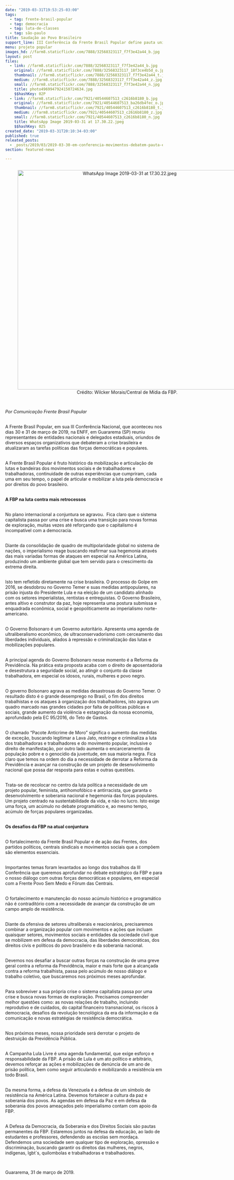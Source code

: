 ```yaml
---
date: "2019-03-31T19:53:25-03:00"
tags:
  - tag: frente-brasil-popular
  - tag: democracia
  - tag: luta-de-classes
  - tag: são-paulo
title: Saudação ao Povo Brasileiro
support_line: III Conferência da Frente Brasil Popular define pauta unificada dos movimentos sociais
menu: projeto popular
images_hd: //farm8.staticflickr.com/7888/32568323117_f7f3e42a44_b.jpg
layout: post
files:
  - link: //farm8.staticflickr.com/7888/32568323117_f7f3e42a44_b.jpg
    original: //farm8.staticflickr.com/7888/32568323117_18f3ce4b5d_o.jpg
    thumbnail: //farm8.staticflickr.com/7888/32568323117_f7f3e42a44_t.jpg
    medium: //farm8.staticflickr.com/7888/32568323117_f7f3e42a44_z.jpg
    small: //farm8.staticflickr.com/7888/32568323117_f7f3e42a44_n.jpg
    title: photo4969947924150724634.jpg
    $$hashKey: 02P
  - link: //farm8.staticflickr.com/7921/40544607513_c2616b8180_b.jpg
    original: //farm8.staticflickr.com/7921/40544607513_ba26db4fec_o.jpg
    thumbnail: //farm8.staticflickr.com/7921/40544607513_c2616b8180_t.jpg
    medium: //farm8.staticflickr.com/7921/40544607513_c2616b8180_z.jpg
    small: //farm8.staticflickr.com/7921/40544607513_c2616b8180_n.jpg
    title: WhatsApp Image 2019-03-31 at 17.30.22.jpeg
    $$hashKey: 02S
created_date: "2019-03-31T20:10:34-03:00"
published: true
releated_posts:
  - _posts/2019/03/2019-03-30-em-conferencia-movimentos-debatem-pauta-e-repensam-atuacao-em-novo-ciclo-politico.md
section: featured-news

---
```

<div style="text-align:center">
<figure class="image" style="display:inline-block"><img alt="WhatsApp Image 2019-03-31 at 17.30.22.jpeg" height="700" src="//farm8.staticflickr.com/7921/40544607513_c2616b8180_b.jpg" width="700" />
<figcaption>Cr&eacute;dito: Wilcker Morais/Central de M&iacute;dia da FBP.</figcaption>
</figure>
</div>

<p><br />
<em>Por Comunica&ccedil;&atilde;o Frente Brasil Popular</em><br />
&nbsp;</p>

<p>A Frente Brasil Popular, em sua III Confer&ecirc;ncia Nacional, que aconteceu nos dias 30 e 31 de mar&ccedil;o de 2019, na ENFF, em Guararema (SP) reuniu representantes de entidades nacionais e delegados estaduais, oriundos de diversos espa&ccedil;os organizativos que debateram a crise brasileira e atualizaram as tarefas pol&iacute;ticas das for&ccedil;as democr&aacute;ticas e populares.<br />
&nbsp;</p>

<p>A Frente Brasil Popular &eacute; fruto hist&oacute;rico da mobiliza&ccedil;&atilde;o e articula&ccedil;&atilde;o de lutas e bandeiras dos movimentos sociais e de trabalhadores e trabalhadoras, continuidade de outras experi&ecirc;ncias que cumpriram, cada uma em seu tempo, o papel de articular e mobilizar a luta pela democracia e por direitos do povo brasileiro.<br />
&nbsp;</p>

<p><strong>A FBP na luta contra mais retrocessos</strong><br />
&nbsp;</p>

<p>No plano internacional a conjuntura se agravou.&nbsp; Fica claro que o sistema capitalista passa por uma crise e busca uma transi&ccedil;&atilde;o para novas formas de explora&ccedil;&atilde;o, muitas vezes at&eacute; refor&ccedil;ando que o capitalismo &eacute; incompat&iacute;vel com a democracia.</p>

<p><br />
Diante da consolida&ccedil;&atilde;o de quadro de multipolaridade global no sistema de na&ccedil;&otilde;es, o imperialismo reage buscando reafirmar sua hegemonia atrav&eacute;s das mais variadas formas de ataques em especial na Am&eacute;rica Latina, produzindo um ambiente global que tem servido para o crescimento da extrema direita.&nbsp;</p>

<p><br />
Isto tem refletido diretamente na crise brasileira. O processo do Golpe em 2016, se desdobrou no Governo Temer e suas medidas antipopulares, na pris&atilde;o injusta do Presidente Lula e na elei&ccedil;&atilde;o de um candidato alinhado com os setores imperialistas, rentistas e entreguistas. O Governo Brasileiro, antes altivo e construtor da paz, hoje representa uma postura submissa e enquadrada econ&ocirc;mica, social e geopoliticamente ao imperialismo norte-americano.</p>

<p><br />
O Governo Bolsonaro &eacute; um Governo autorit&aacute;rio. Apresenta uma agenda de ultraliberalismo econ&ocirc;mico, de ultraconservadorismo com cerceamento das liberdades individuais, aliados &agrave; repress&atilde;o e criminaliza&ccedil;&atilde;o das lutas e mobiliza&ccedil;&otilde;es populares.</p>

<p><br />
A principal agenda do Governo Bolsonaro nesse momento &eacute; a Reforma da Previd&ecirc;ncia. Na pr&aacute;tica esta proposta acaba com o direito de aposentadoria e desestrutura a seguridade social, ao atingir o conjunto da classe trabalhadora, em especial os idosos, rurais, mulheres e povo negro.</p>

<p><br />
O governo Bolsonaro agrava as medidas desastrosas do Governo Temer. O resultado disto &eacute; o grande desemprego no Brasil, o fim dos direitos trabalhistas e os ataques &agrave; organiza&ccedil;&atilde;o dos trabalhadores, isto agrava um quadro marcado nas grandes cidades por falta de pol&iacute;ticas p&uacute;blicas e sociais, grande aumento da viol&ecirc;ncia e estagna&ccedil;&atilde;o da nossa economia, aprofundado pela EC 95/2016, do Teto de Gastos.</p>

<p><br />
O chamado &ldquo;Pacote Anticrime de Moro&rdquo; significa o aumento das medidas de exce&ccedil;&atilde;o, buscando legitimar a Lava Jato, restringe e criminaliza a luta dos trabalhadoras e trabalhadores e do movimento popular, inclusive o direito de manifesta&ccedil;&atilde;o, por outro lado aumenta o encarceramento da popula&ccedil;&atilde;o pobre e o genoc&iacute;dio da juventude, em sua maioria negra. Fica claro que temos na ordem do dia a necessidade de derrotar a Reforma da Previd&ecirc;ncia e avan&ccedil;ar na constru&ccedil;&atilde;o de um projeto de desenvolvimento nacional que possa dar resposta para estas e outras quest&otilde;es.</p>

<p><br />
Trata-se de recolocar no centro da luta pol&iacute;tica a necessidade de um projeto popular, feminista, antihomof&oacute;bico e antirracista, que garanta o desenvolvimento e soberania nacional e hegemonia das for&ccedil;as populares. Um projeto centrado na sustentabilidade da vida, e n&atilde;o no lucro. Isto exige uma for&ccedil;a, um ac&uacute;mulo no debate program&aacute;tico e, ao mesmo tempo, ac&uacute;mulo de for&ccedil;as populares organizadas.</p>

<p><br />
<strong>Os desafios da FBP na atual conjuntura</strong></p>

<p><br />
O fortalecimento da Frente Brasil Popular e de a&ccedil;&atilde;o das Frentes, dos partidos pol&iacute;ticos, centrais sindicais e movimentos sociais que a comp&otilde;em s&atilde;o elementos essenciais.</p>

<p><br />
Importantes temas foram levantados ao longo dos trabalhos da III Confer&ecirc;ncia que queremos aprofundar no debate estrat&eacute;gico da FBP e para o nosso di&aacute;logo com outras for&ccedil;as democr&aacute;ticas e populares, em especial com a Frente Povo Sem Medo e F&oacute;rum das Centrais.</p>

<p><br />
O fortalecimento e manuten&ccedil;&atilde;o do nosso ac&uacute;mulo hist&oacute;rico e program&aacute;tico n&atilde;o &eacute; contradit&oacute;rio com a necessidade de avan&ccedil;ar da constru&ccedil;&atilde;o de um campo amplo de resist&ecirc;ncia.</p>

<p><br />
Diante da ofensiva de setores ultraliberais e reacion&aacute;rios, precisaremos combinar a organiza&ccedil;&atilde;o popular com movimentos e a&ccedil;&otilde;es que incluam quaisquer setores, movimentos sociais e entidades da sociedade civil que se mobilizem em defesa da democracia, das liberdades democr&aacute;ticas, dos direitos civis e pol&iacute;ticos do povo brasileiro e da soberania nacional.</p>

<p><br />
Devemos nos desafiar a buscar outras for&ccedil;as na constru&ccedil;&atilde;o de uma greve geral contra a reforma da Previd&ecirc;ncia, maior e mais forte que a alcan&ccedil;ada contra a reforma trabalhista, passa pelo ac&uacute;mulo de nosso di&aacute;logo e trabalho coletivo, que buscaremos nos pr&oacute;ximos meses aprofundar.</p>

<p><br />
Para sobreviver a sua pr&oacute;pria crise o sistema capitalista passa por uma crise e busca novas formas de explora&ccedil;&atilde;o. Precisamos compreender melhor quest&otilde;es como: as novas rela&ccedil;&otilde;es de trabalho, incluindo reprodutivo e de cuidados, do capital financeiro transnacional, os riscos &agrave; democracia, desafios da revolu&ccedil;&atilde;o tecnol&oacute;gica da era da informa&ccedil;&atilde;o e da comunica&ccedil;&atilde;o e novas estrat&eacute;gias de resist&ecirc;ncia democr&aacute;tica.</p>

<p><br />
Nos pr&oacute;ximos meses, nossa prioridade ser&aacute; derrotar o projeto de destrui&ccedil;&atilde;o da Previd&ecirc;ncia P&uacute;blica.</p>

<p><br />
A Campanha Lula Livre &eacute; uma agenda fundamental, que exige esfor&ccedil;o e responsabilidade da FBP. A pris&atilde;o de Lula &eacute; um ato pol&iacute;tico e arbitr&aacute;rio, devemos refor&ccedil;ar as a&ccedil;&otilde;es e mobiliza&ccedil;&otilde;es de den&uacute;ncia de um ano de pris&atilde;o pol&iacute;tica, bem como seguir articulando e mobilizando a resist&ecirc;ncia em todo Brasil.</p>

<p><br />
Da mesma forma, a defesa da Venezuela &eacute; a defesa de um s&iacute;mbolo de resist&ecirc;ncia na Am&eacute;rica Latina. Devemos fortalecer a cultura da paz e soberania dos povos. As agendas em defesa da Paz e em defesa da soberania dos povos amea&ccedil;ados pelo imperialismo contam com apoio da FBP.</p>

<p><br />
A Defesa da Democracia, da Soberania e dos Direitos Sociais s&atilde;o pautas permanentes da FBP. Estaremos juntos na defesa da educa&ccedil;&atilde;o, ao lado de estudantes e professores, defendendo as escolas sem morda&ccedil;a. Defendemos uma sociedade sem qualquer tipo de explora&ccedil;&atilde;o, opress&atilde;o e discrimina&ccedil;&atilde;o, buscando garantir os direitos das mulheres, negros, ind&iacute;genas, lgbt&acute;s, quilombolas e trabalhadoras e trabalhadores.</p>

<p>&nbsp;</p>

<p>Guararema, 31 de mar&ccedil;o de 2019.</p>
